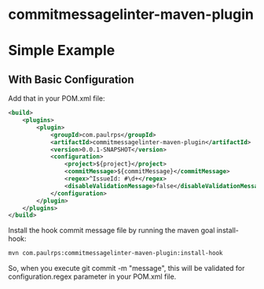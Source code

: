 # commitmessagelinter-maven-plugin

# Simple Example

## With Basic Configuration
Add that in your POM.xml file:
```xml
<build>
    <plugins>
        <plugin>
            <groupId>com.paulrps</groupId>
            <artifactId>commitmessagelinter-maven-plugin</artifactId>
            <version>0.0.1-SNAPSHOT</version>
            <configuration>
                <project>${project}</project>
                <commitMessage>${commitMessage}</commitMessage>
                <regex>^IssueId: #\d+</regex>
                <disableValidationMessage>false</disableValidationMessage>
            </configuration>
        </plugin>
    </plugins>
</build>
```

Install the hook commit message file by running the maven goal install-hook:
```bash
mvn com.paulrps:commitmessagelinter-maven-plugin:install-hook
```

So, when you execute git commit -m "message", this will be validated for configuration.regex parameter in your POM.xml file.
